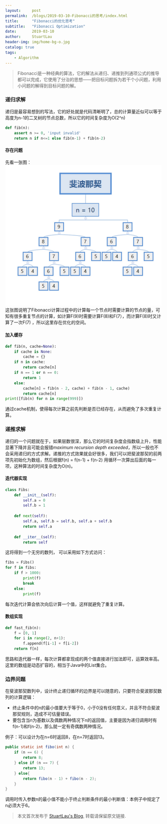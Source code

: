```yaml
---
layout:     post
permalink:  /blogs/2019-03-10-Fibonacci的思考/index.html
title:      "Fibonacci的优化思考"
subtitle:   "Fibonacci Optimization"
date:       2019-03-10
author:     StuartLau
header-img: img/home-bg-o.jpg
catalog: true
tags:
    - Algorithm
---
```

    
> Fibonacci是一种经典的算法，它的解法从递归、递推到列通项公式的推导都可以完成，它使用了分治的思想——把目标问题拆为若干个小问题，利用小问题的解得到目标问题的解。

### 递归求解
递归是最容易想到的写法，它的好处就是代码清晰明了，总的计算量近似可以等于高度为n-1的二叉树的节点总数，所以它的时间复杂度为O(2^n)

```python
def fib(n):
    assert n >= 0, 'input invalid'
    return n if n<=1 else fib(n-1) + fib(n-2)
```

#### 存在问题
先看一张图：
![Fibonacci_in_BTree](/images/in-post/Fibonacci.png)
这张图说明了Fibonacci计算过程中的计算每一个节点时需要计算的节点的量，可知有很多重复节点的计算，如计算F(9)时需要计算F(8)和F(7），而计算F(8)时又计算了一次F(7)
，所以这里存在优化的空间。

#### 加入缓存
```python
def fib(n, cache=None):
    if cache is None:
        cache = {}
    if n in cache:
        return cache[n]
    if n == 1 or n == 0:
        return 1
    else:
        cache[n] = fib(n - 2, cache) + fib(n - 1, cache)
        return cache[n]
print([fib(n) for n in range(999)])
```
通过cache机制，使得每次计算之前先判断是否已经存在，从而避免了多次重复计算。

### 递推求解
递归的一个问题就在于，如果层数很深，那么它的时间复杂度会指数级上升，性能显著下降并且可能会报错*maximum recursion depth 
exceeded*，所以一般也不会采用递归的方式求解。递推的方式效果就会好很多，我们可以把斐波那契的前两项先初始化为数组，然后根据f(n) = f(n-1) + f(n-2)
用循环一次算出后面的每一项，这种算法的时间复杂度为O(n)。
#### 迭代器实现
```python
class Fibs:
    def __init__(self):
        self.a = 0
        self.b = 1

    def next(self):
        self.a, self.b = self.b, self.a + self.b
        return self.a

    def __iter__(self):
        return self
```
这将得到一个无穷的数列， 可以采用如下方式访问：
```python
fibs = Fibs()
for f in fibs:
    if f > 1000:
        print(f)
        break
    else:
        print(f)

```
每次迭代计算会依次向后计算一个值，这样就避免了重复计算。
#### 数组实现
```python
def fast_fib(n):
    f = [0, 1]
    for i in range(2, n+1):
        f.append(f[i-1] + f[i-2])
    return f[n]
```
思路和迭代器一样，每次计算都拿现成的两个值直接进行加法即可，运算效率高。这里的数组是动态扩容的，相当于Java中的List集合。

### 边界问题
在斐波那契数列中，设计终止递归循环的边界是可以随意的，只要符合斐波那契数列的计算逻辑： 
- 终止条件中的n的最小值要大于等于0，小于0没有任何意义，并且不符合斐波那契规则，造成不可估量错误。 
- 要包含当n为基数以及偶数两种情况下n的返回值，主要是因为递归调用时有f(n-1)和f(n-2)，那么就一定有奇偶数两种情况。

例子：可以设计为在n=6时返回8，在n=7时返回13。

```java
public static int fibo(int n) {
    if (n == 6) {
        return 8;
    } else if (n == 7) {
        return 13;
    } else{
        return fibo(n - 1) + fibo(n - 2);
    }
}
```
调用时传入参数n的最小值不能小于终止判断条件的最小判断值：本例子中规定了n必须大于6。

> 本文首次发布于 [StuartLau's Blog](https://stuartlau.github.io), 
转载请保留原文链接.
